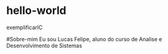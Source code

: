 # hello-world
exemplificarIC

#Sobre-mim
Eu sou Lucas Felipe, aluno do curso de Analise e Desenvolvimento de Sistemas
